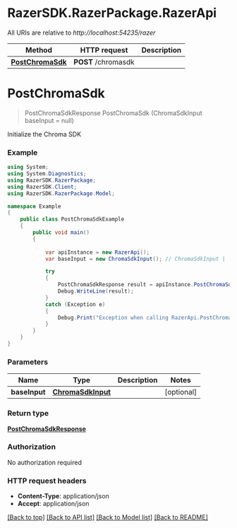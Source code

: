 # RazerSDK.RazerPackage.RazerApi

All URIs are relative to *http://localhost:54235/razer*

Method | HTTP request | Description
------------- | ------------- | -------------
[**PostChromaSdk**](RazerApi.md#postchromasdk) | **POST** /chromasdk | 


<a name="postchromasdk"></a>
# **PostChromaSdk**
> PostChromaSdkResponse PostChromaSdk (ChromaSdkInput baseInput = null)



Initialize the Chroma SDK

### Example
```csharp
using System;
using System.Diagnostics;
using RazerSDK.RazerPackage;
using RazerSDK.Client;
using RazerSDK.RazerPackage.Model;

namespace Example
{
    public class PostChromaSdkExample
    {
        public void main()
        {
            
            var apiInstance = new RazerApi();
            var baseInput = new ChromaSdkInput(); // ChromaSdkInput |  (optional) 

            try
            {
                PostChromaSdkResponse result = apiInstance.PostChromaSdk(baseInput);
                Debug.WriteLine(result);
            }
            catch (Exception e)
            {
                Debug.Print("Exception when calling RazerApi.PostChromaSdk: " + e.Message );
            }
        }
    }
}
```

### Parameters

Name | Type | Description  | Notes
------------- | ------------- | ------------- | -------------
 **baseInput** | [**ChromaSdkInput**](ChromaSdkInput.md)|  | [optional] 

### Return type

[**PostChromaSdkResponse**](PostChromaSdkResponse.md)

### Authorization

No authorization required

### HTTP request headers

 - **Content-Type**: application/json
 - **Accept**: application/json

[[Back to top]](#) [[Back to API list]](../README.md#documentation-for-api-endpoints) [[Back to Model list]](../README.md#documentation-for-models) [[Back to README]](../README.md)

